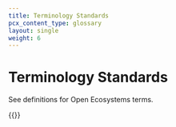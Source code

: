 ```yaml
---
title: Terminology Standards
pcx_content_type: glossary
layout: single
weight: 6
---
```


# Terminology Standards

See definitions for Open Ecosystems terms.

{{<definition-listing>}}
